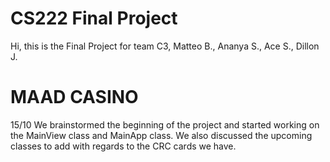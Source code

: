 # CS222 Final Project

Hi, this is the Final Project for team C3, 
Matteo B., Ananya S., Ace S., Dillon J.

# MAAD CASINO

15/10 We brainstormed the beginning of the project and started working on the MainView class and MainApp class. We also discussed the upcoming classes to add with regards to the CRC cards we have. 
